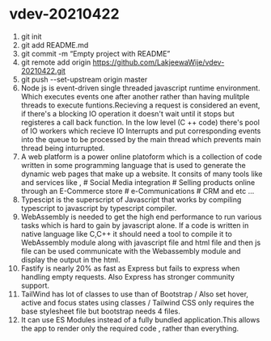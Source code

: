 # vdev-20210422

1. git init
2. git add README.md
3. git commit -m “Empty project with README”
4. git remote add origin https://github.com/LakjeewaWije/vdev-20210422.git
5. git push --set-upstream origin master
6. Node js is event-driven single threaded javascript runtime environment. Which executes events one after another rather 
   than having mulitple threads to execute funtions.Recieving a request is considered an event, if there's a blocking IO operation it doesn't wait until it stops but registeres a call back function. In the low level (C ++ code) there's pool of IO workers which recieve IO Interrupts and put corresponding events into the queue to be processed by the main thread which prevents main thread being inturrupted.
7. A web platform is a power online platoform which is a collection of code written in some programming language that is used to generate the dynamic web pages that   make up a website. It consits of many tools like and services like ,
            # Social Media integration
            # Selling products online through an E-Commerce store
            # e-Communications
            # CRM and etc ...
8. Typescipt is the superscript of Javascript that works by compiling typescript to javascript by typescript compiler.
9. WebAssembly is needed to get the high end performance to run various tasks which is hard to gain by javascript alone. If a code is written in native language like C,C++ it should need a tool to compile it to WebAssembly module along with javascript file and html file and then js file can be used communicate with the Webassembly module and display the output in the html.
10. Fastify is nearly 20% as fast as Express but fails to express when handling empty requests. Also Express has stronger community support.
11. TailWind has lot of classes to use than of Bootstrap / Also set hover, active and focus states using classes / Tailwind CSS only requires the base stylesheet file but bootstrap needs 4 files.
12. It can use ES Modules instead of a fully bundled application.This allows the app to render only the required code , rather than everything.

